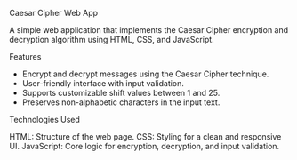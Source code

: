 Caesar Cipher Web App

A simple web application that implements the Caesar Cipher encryption and decryption algorithm using HTML, CSS, and JavaScript.

Features
- Encrypt and decrypt messages using the Caesar Cipher technique.
- User-friendly interface with input validation.
- Supports customizable shift values between 1 and 25.
- Preserves non-alphabetic characters in the input text.

Technologies Used

HTML: Structure of the web page.
CSS: Styling for a clean and responsive UI.
JavaScript: Core logic for encryption, decryption, and input validation.
